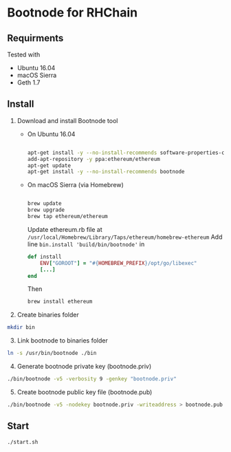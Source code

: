 # Bootnode for RHChain

## Requirments 

Tested with 
* Ubuntu 16.04
* macOS Sierra
* Geth 1.7

## Install 

1. Download and install Bootnode tool

    * On Ubuntu 16.04

        ```bash

        apt-get install -y --no-install-recommends software-properties-common
        add-apt-repository -y ppa:ethereum/ethereum
        apt-get update
        apt-get install -y --no-install-recommends bootnode

        ```
    * On macOS Sierra (via Homebrew)
 
        ```bash

        brew update
        brew upgrade
        brew tap ethereum/ethereum

        ```

        Update ethereum.rb file at `/usr/local/Homebrew/Library/Taps/ethereum/homebrew-ethereum`
        Add line `bin.install 'build/bin/bootnode'` in

        ```ruby
        def install
            ENV["GOROOT"] = "#{HOMEBREW_PREFIX}/opt/go/libexec"
            [...]
        end
        ```
        Then

        ```bash
        brew install ethereum
        ```

2. Create binaries folder

```bash
mkdir bin
```

3. Link bootnode to binaries folder

```bash
ln -s /usr/bin/bootnode ./bin
```

4. Generate bootnode private key (bootnode.priv)

```bash
./bin/bootnode -v5 -verbosity 9 -genkey "bootnode.priv"
```

5. Create bootnode public key file (bootnode.pub)

```bash
./bin/bootnode -v5 -nodekey bootnode.priv -writeaddress > bootnode.pub
```

## Start

```bash
./start.sh
```


